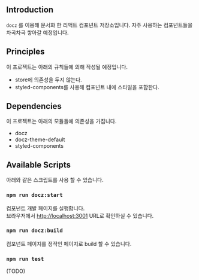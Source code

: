 ## Introduction

`docz` 를 이용해 문서화 한 리액트 컴포넌트 저장소입니다.
자주 사용하는 컴포넌트들을 차곡차곡 쌓아갈 예정입니다.

## Principles

이 프로젝트는 아래의 규칙들에 의해 작성될 예정입니다.

- store에 의존성을 두지 않는다.
- styled-components를 사용해 컴포넌트 내에 스타일을 포함한다.

## Dependencies

이 프로젝트는 아래의 모듈들에 의존성을 가집니다.

- docz
- docz-theme-default
- styled-components

## Available Scripts

아래와 같은 스크립트를 사용 할 수 있습니다.

### `npm run docz:start`

컴포넌트 개발 페이지를 실행합니다.<br />
브라우저에서 [http://localhost:3001](http://localhost:3001) URL로 확인하실 수 있습니다.

### `npm run docz:build`

컴포넌트 페이지를 정적인 페이지로 build 할 수 있습니다.

### `npm run test`

(TODO)
